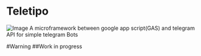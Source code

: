 # Teletipo
![Image](../blob/master/images/teletipo.min.svg?raw=true)
A microframework between google app script(GAS) and telegram API  for simple telegram Bots

#Warning
##Work in progress
